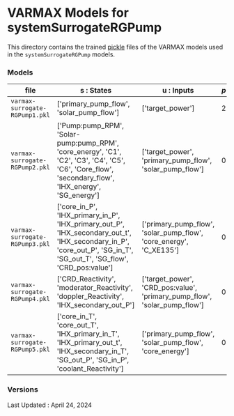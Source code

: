 # VARMAX Models for systemSurrogateRGPump

This directory contains the trained [pickle](https://docs.python.org/3/library/pickle.html) files of the VARMAX models used in the ```systemSurrogateRGPump``` models.

### Models

|file|$\mathbf{s}$ : States|$\mathbf{u}$ : Inputs|$p$|$q$|
|------|------|------|--|--|
|```varmax-surrogate-RGPump1.pkl```|['primary_pump_flow', 'solar_pump_flow']| ['target_power']|2|1|
|```varmax-surrogate-RGPump2.pkl```|['Pump:pump_RPM', 'Solar-pump:pump_RPM', 'core_energy', 'C1', 'C2', 'C3', 'C4', 'C5', 'C6', 'Core_flow', 'secondary_flow', 'IHX_energy', 'SG_energy']|['target_power', 'primary_pump_flow', 'solar_pump_flow']|0|1|
|```varmax-surrogate-RGPump3.pkl```|['core_in_P', 'IHX_primary_in_P', 'IHX_primary_out_P', 'IHX_secondary_out_t', 'IHX_secondary_in_P', 'core_out_P', 'SG_in_T', 'SG_out_T', 'SG_flow', 'CRD_pos:value'] |['primary_pump_flow', 'solar_pump_flow', 'core_energy', 'C_XE135']|0|1|
|```varmax-surrogate-RGPump4.pkl```|['CRD_Reactivity', 'moderator_Reactivity', 'doppler_Reactivity', 'IHX_secondary_out_P'] |['target_power', 'CRD_pos:value', 'primary_pump_flow', 'solar_pump_flow']|0|1|
|```varmax-surrogate-RGPump5.pkl```|['core_in_T', 'core_out_T', 'IHX_primary_in_T', 'IHX_primary_out_t', 'IHX_secondary_in_T', 'SG_out_P', 'SG_in_P', 'coolant_Reactivity']|['primary_pump_flow', 'solar_pump_flow', 'core_energy']|0|1|


### Versions
Last Updated : April 24, 2024
